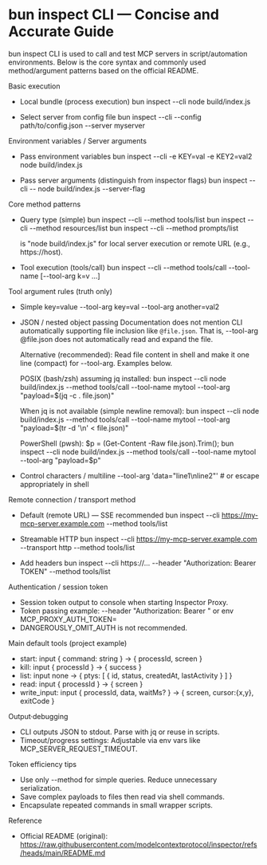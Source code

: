 # bun inspect CLI — Concise and Accurate Guide

bun inspect CLI is used to call and test MCP servers in script/automation environments. Below is the core syntax and commonly used method/argument patterns based on the official README.

Basic execution

- Local bundle (process execution)
  bun inspect --cli node build/index.js

- Select server from config file
  bun inspect --cli --config path/to/config.json --server myserver

Environment variables / Server arguments

- Pass environment variables
  bun inspect --cli -e KEY=val -e KEY2=val2 node build/index.js

- Pass server arguments (distinguish from inspector flags)
  bun inspect --cli -- node build/index.js --server-flag

Core method patterns

- Query type (simple)
  bun inspect --cli <target> --method tools/list
  bun inspect --cli <target> --method resources/list
  bun inspect --cli <target> --method prompts/list

  <target> is "node build/index.js" for local server execution or remote URL (e.g., https://host).

- Tool execution (tools/call)
  bun inspect --cli <target> --method tools/call --tool-name <name> [--tool-arg k=v ...]

Tool argument rules (truth only)

- Simple key=value
  --tool-arg key=val --tool-arg another=val2

- JSON / nested object passing
  Documentation does not mention CLI automatically supporting file inclusion like `@file.json`. That is, --tool-arg @file.json does not automatically read and expand the file.

  Alternative (recommended): Read file content in shell and make it one line (compact) for --tool-arg. Examples below.

  POSIX (bash/zsh) assuming jq installed:
  bun inspect --cli node build/index.js --method tools/call --tool-name mytool --tool-arg "payload=$(jq -c . file.json)"

  When jq is not available (simple newline removal):
  bun inspect --cli node build/index.js --method tools/call --tool-name mytool --tool-arg "payload=$(tr -d '\n' < file.json)"

  PowerShell (pwsh):
  $p = (Get-Content -Raw file.json).Trim(); bun inspect --cli node build/index.js --method tools/call --tool-name mytool --tool-arg "payload=$p"

- Control characters / multiline
  --tool-arg 'data="line1\nline2"'  # or escape appropriately in shell

Remote connection / transport method

- Default (remote URL) — SSE recommended
  bun inspect --cli https://my-mcp-server.example.com --method tools/list

- Streamable HTTP
  bun inspect --cli https://my-mcp-server.example.com --transport http --method tools/list

- Add headers
  bun inspect --cli https://... --header "Authorization: Bearer TOKEN" --method tools/list

Authentication / session token

- Session token output to console when starting Inspector Proxy.
- Token passing example: --header "Authorization: Bearer <token>" or env MCP_PROXY_AUTH_TOKEN=<hex>
- DANGEROUSLY_OMIT_AUTH is not recommended.

Main default tools (project example)

- start: input { command: string } → { processId, screen }
- kill: input { processId } → { success }
- list: input none → { ptys: [ { id, status, createdAt, lastActivity } ] }
- read: input { processId } → { screen }
- write_input: input { processId, data, waitMs? } → { screen, cursor:{x,y}, exitCode }

Output·debugging

- CLI outputs JSON to stdout. Parse with jq or reuse in scripts.
- Timeout/progress settings: Adjustable via env vars like MCP_SERVER_REQUEST_TIMEOUT.

Token efficiency tips

- Use only --method for simple queries. Reduce unnecessary serialization.
- Save complex payloads to files then read via shell commands.
- Encapsulate repeated commands in small wrapper scripts.

Reference
- Official README (original): https://raw.githubusercontent.com/modelcontextprotocol/inspector/refs/heads/main/README.md

